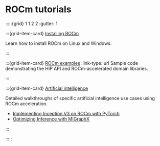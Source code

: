 # ROCm tutorials

:::::{grid} 1 1 2 2
:gutter: 1

:::{grid-item-card} [Installing ROCm](./install/index.md)

Learn how to install ROCm on Linux and Windows.

:::

:::{grid-item-card} [ROCm examples](https://github.com/amd/rocm-examples)
:link-type: url
Sample code demonstrating the HIP API and ROCm-accelerated domain libraries.

:::

:::{grid-item-card} [Artificial intelligence](../rocm_ai.md)

Detailed walkthroughs of specific artificial intelligence use cases using ROCm acceleration.

- [Implementing Inception V3 on ROCm with PyTorch](../conceptual/ai_pytorch_inception.md)
- [Optimizing Inference with MIGraphX](../conceptual/ai_migraphx_optimization.md)

:::

:::::
